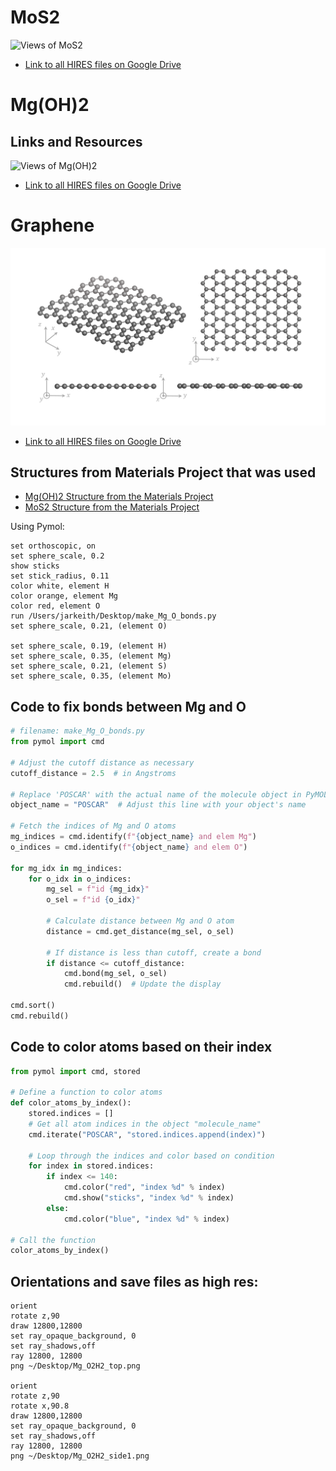 # MoS2

![Views of MoS2](https://github.com/JaredKeithAveritt/Pymol_examples/blob/main/MoS2/1L_MoS2.png)  
- [Link to all HIRES files on Google Drive](https://drive.google.com/drive/folders/16f-_w0aw-7A-QUvQAzcg7gblBw0ajrcG?usp=sharing)  



# Mg(OH)2

## Links and Resources

![Views of Mg(OH)2](https://github.com/JaredKeithAveritt/Pymol_examples/blob/main/Mg(OH)2/2L_Mg(OH)2.png)  

- [Link to all HIRES files on Google Drive](https://drive.google.com/drive/folders/16f-_w0aw-7A-QUvQAzcg7gblBw0ajrcG?usp=sharing)
  
# Graphene

![Views of Graphene](https://github.com/JaredKeithAveritt/Pymol_examples/blob/main/graphene/Graphene.png)  
- [Link to all HIRES files on Google Drive](https://drive.google.com/drive/folders/16f-_w0aw-7A-QUvQAzcg7gblBw0ajrcG?usp=sharing)  

## Structures from Materials Project that was used 

- [Mg(OH)2 Structure from the Materials Project](https://next-gen.materialsproject.org/materials/mp-626143?formula=MgO2H2)  
- [MoS2 Structure from the Materials Project](https://next-gen.materialsproject.org/materials/mp-2815?formula=MoS2)  


Using Pymol:
```
set orthoscopic, on
set sphere_scale, 0.2
show sticks
set stick_radius, 0.11
color white, element H
color orange, element Mg
color red, element O
run /Users/jarkeith/Desktop/make_Mg_O_bonds.py
set sphere_scale, 0.21, (element O)

set sphere_scale, 0.19, (element H)
set sphere_scale, 0.35, (element Mg)
set sphere_scale, 0.21, (element S)
set sphere_scale, 0.35, (element Mo)
```

## Code to fix bonds between Mg and O

```python
# filename: make_Mg_O_bonds.py
from pymol import cmd

# Adjust the cutoff distance as necessary
cutoff_distance = 2.5  # in Angstroms

# Replace 'POSCAR' with the actual name of the molecule object in PyMOL
object_name = "POSCAR"  # Adjust this line with your object's name

# Fetch the indices of Mg and O atoms
mg_indices = cmd.identify(f"{object_name} and elem Mg")
o_indices = cmd.identify(f"{object_name} and elem O")

for mg_idx in mg_indices:
    for o_idx in o_indices:
        mg_sel = f"id {mg_idx}"
        o_sel = f"id {o_idx}"
        
        # Calculate distance between Mg and O atom
        distance = cmd.get_distance(mg_sel, o_sel)
        
        # If distance is less than cutoff, create a bond
        if distance <= cutoff_distance:
            cmd.bond(mg_sel, o_sel)
            cmd.rebuild()  # Update the display

cmd.sort()
cmd.rebuild()
```

## Code to color atoms based on their index

```python
from pymol import cmd, stored

# Define a function to color atoms
def color_atoms_by_index():
    stored.indices = []
    # Get all atom indices in the object "molecule_name"
    cmd.iterate("POSCAR", "stored.indices.append(index)")
    
    # Loop through the indices and color based on condition
    for index in stored.indices:
        if index <= 140:
            cmd.color("red", "index %d" % index)
            cmd.show("sticks", "index %d" % index)
        else:
            cmd.color("blue", "index %d" % index)

# Call the function
color_atoms_by_index()
```

## Orientations and save files as high res:

```
orient
rotate z,90
draw 12800,12800
set ray_opaque_background, 0
set ray_shadows,off  
ray 12800, 12800
png ~/Desktop/Mg_O2H2_top.png

orient
rotate z,90
rotate x,90.8
draw 12800,12800
set ray_opaque_background, 0
set ray_shadows,off  
ray 12800, 12800
png ~/Desktop/Mg_O2H2_side1.png
```


